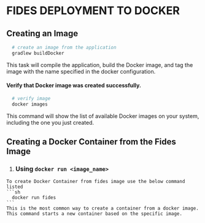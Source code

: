 # FIDES DEPLOYMENT TO DOCKER


## Creating an Image
```sh
  # create an image from the application
  gradlew buildDocker
```

This task will compile the application, build the Docker image, and tag the image with the name specified in the docker configuration.

#### Verify that Docker image was created successfully.
```sh
  # verify image 
  docker images
```

This command will show the list of available Docker images on your system, including the one you just created.

## Creating a Docker Container from the Fides Image
  
  1. ### Using ```docker run <image_name>```
  
    To create Docker Container from fides image use the below command listed
    ```sh
      docker run fides
    ```
    This is the most common way to create a container from a docker image. 
    This command starts a new container based on the specific image.
    
